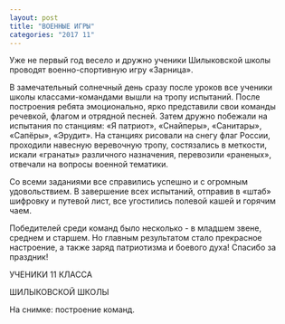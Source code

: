 ```yaml
---
layout: post
title: "ВОЕННЫЕ ИГРЫ"
categories: "2017 11"
---
```


Уже не первый год весело и дружно ученики Шилыковской школы проводят военно-спортивную игру «Зарница».

В замечательный солнечный день сразу после уроков все ученики школы классами-командами вышли на тропу испытаний. После построения ребята эмоционально, ярко представили свои команды речевкой, флагом и отрядной песней. Затем дружно побежали на испытания по станциям: «Я патриот», «Снайперы», «Санитары», «Сапёры», «Эрудит». На станциях рисовали на снегу флаг России, проходили навесную веревочную тропу, состязались в меткости, искали «гранаты» различного назначения, перевозили «раненых», отвечали на вопросы военной тематики.

Со всеми заданиями все справились успешно и с огромным удовольствием. В завершение всех испытаний, отправив в «штаб» шифровку и путевой лист, все угостились полевой кашей и горячим чаем.

Победителей среди команд было несколько - в младшем звене, среднем и старшем. Но главным результатом стало прекрасное настроение, а также заряд патриотизма и боевого духа! Спасибо за праздник!

УЧЕНИКИ 11 КЛАССА

ШИЛЫКОВСКОЙ ШКОЛЫ

На снимке: построение команд.


